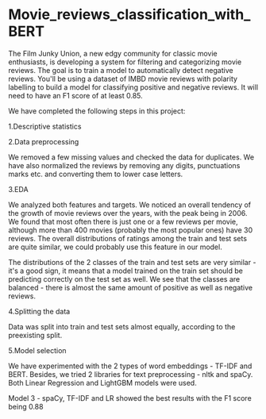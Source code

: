 # Movie_reviews_classification_with_BERT
The Film Junky Union, a new edgy community for classic movie enthusiasts, is developing a system for filtering and categorizing movie reviews. The goal is to train a model to automatically detect negative reviews. You'll be using a dataset of IMBD movie reviews with polarity labelling to build a model for classifying positive and negative reviews. It will need to have an F1 score of at least 0.85.

We have completed the following steps in this project:

1.Descriptive statistics

2.Data preprocessing

We removed a few missing values and checked the data for duplicates. We have also normalized the reviews by removing any digits, punctuations marks etc. and converting them to lower case letters.

3.EDA

We analyzed both features and targets. We noticed an overall tendency of the growth of movie reviews over the years, with the peak being in 2006. We found that most often there is just one or a few reviews per movie, although more than 400 movies (probably the most popular ones) have 30 reviews. The overall distributions of ratings among the train and test sets are quite similar, we could probably use this feature in our model.

The distributions of the 2 classes of the train and test sets are very similar - it's a good sign, it means that a model trained on the train set should be predicting correctly on the test set as well. We see that the classes are balanced - there is almost the same amount of positive as well as negative reviews.

4.Splitting the data

Data was split into train and test sets almost equally, according to the preexisting split.

5.Model selection

We have experimented with the 2 types of word embeddings - TF-IDF and BERT. Besides, we tried 2 libraries for text preprocessing - nltk and spaCy. Both Linear Regression and LightGBM models were used.

Model 3 - spaCy, TF-IDF and LR showed the best results with the F1 score being 0.88
